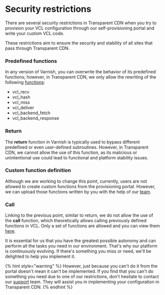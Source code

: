 # Security restrictions

There are several security restrictions in Transparent CDN when you try to provision your VCL configuration through our self-provisioning portal and write your custom VCL code.&#x20;

These restrictions aim to ensure the security and stability of all sites that pass through Transparent CDN.

### Predefined functions&#x20;

In any version of Varnish, you can overwrite the behavior of its predefined functions; however, in Transparent CDN, we only allow the rewriting of the following [functions](funciones-por-defecto.md):

* vcl\_recv
* vcl\_hash
* vcl\_miss
* vcl\_deliver
* vcl\_backend\_fetch
* vcl\_backend\_response

### Return

The **return** function in Varnish is typically used to bypass different predefined or even user-defined subroutines. However, in Transparent CDN, we cannot allow the use of this function, as its malicious or unintentional use could lead to functional and platform stability issues.

### Custom function definition

Although we are working to change this point, currently, users are not allowed to create custom functions from the provisioning portal. However, we can upload those functions written by you with the help of our [team](mailto:support@transparentcdn.com).

### Call

Linking to the previous point, similar to return, we do not allow the use of the **call** function, which theoretically allows calling previously defined functions in VCL. Only a set of functions are allowed and you can view them [here](callable-functions.md).

It is essential for us that you have the greatest possible autonomy and can perform all the tasks you need in our environment. That's why our platform is continuously evolving. If there's something you miss or need, we'll be delighted to help you implement it.



{% hint style="warning" %}
However, just because you can't do it from the portal doesn't mean it can't be implemented. If you find that you can't do something you need due to one of our restrictions, don't hesitate to contact our [support](mailto:support@transparentcdn.com) team. They will assist you in implementing your configuration in Transparent CDN.&#x20;
{% endhint %}
